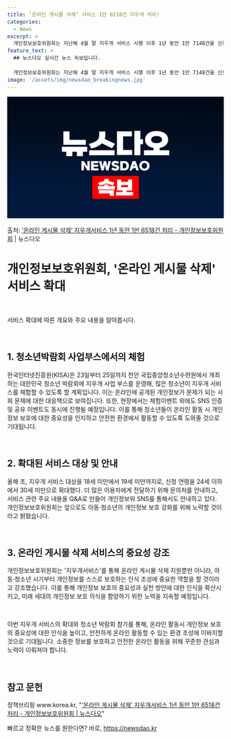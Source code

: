 ```yaml
---
title: ‘온라인 개시물 삭제’ 서비스 1만 6518건 지우개 처리!
categories:
  - News
excerpt: >
  개인정보보호위원회는 지난해 4월 말 지우개 서비스 시행 이후 1년 동안 1만 7148건을 신청받아 1만 65…
feature_text: >
  ## 뉴스다오 실시간 뉴스 속보입니다.

  개인정보보호위원회는 지난해 4월 말 지우개 서비스 시행 이후 1년 동안 1만 7148건을 신청받아 1만 65…
image: '/assets/img/newsdao_breakingnews.jpg'
---
```


![뉴스다오 속보](/assets/img/newsdao_breakingnews.jpg)

<p>출처: <a href="https://newsdao.kr/3874" rel="dofollow">‘온라인 게시물 삭제’ 지우개서비스 1년 동안 1만 6518건 처리 - 개인정보보호위원회</a> | 뉴스다오</p>

<h1>개인정보보호위원회, '온라인 게시물 삭제' 서비스 확대</h1>
<p data-ke-size="size16">&nbsp;</p>
서비스 확대에 따른 개요와 주요 내용을 알아봅시다.
<p data-ke-size="size16">&nbsp;</p>
<h2>1. 청소년박람회 사업부스에서의 체험</h2>
한국인터넷진흥원(KISA)은 23일부터 25일까지 천안 국립중앙청소년수련원에서 개최하는 대한민국 청소년 박람회에 지우개 사업 부스를 운영해, 많은 청소년이 지우개 서비스를 체험할 수 있도록 할 계획입니다. 이는 온라인에 공개된 개인정보가 문제가 되는 사회 문제에 대한 대응책으로 보여집니다. 또한, 현장에서는 체험이벤트 외에도 SNS 인증 및 공유 이벤트도 동시에 진행될 예정입니다. 이를 통해 청소년들이 온라인 활동 시 개인정보 보호에 대한 중요성을 인지하고 안전한 환경에서 활동할 수 있도록 도와줄 것으로 기대됩니다.
<p data-ke-size="size16">&nbsp;</p>
<h2>2. 확대된 서비스 대상 및 안내</h2>
올해 초, 지우개 서비스 대상을 18세 미만에서 19세 미만까지로, 신청 연령을 24세 이하에서 30세 미만으로 확대했다. 더 많은 이용자에게 전달하기 위해 문의처를 안내하고, 서비스 관련 주요 내용을 Q&amp;A로 만들어 개인정보위 SNS를 통해서도 안내하고 있다. 개인정보보호위원회는 앞으로도 아동·청소년의 개인정보 보호 강화를 위해 노력할 것이라고 밝혔습니다.
<p data-ke-size="size16">&nbsp;</p>
<h2>3. 온라인 게시물 삭제 서비스의 중요성 강조</h2>
개인정보보호위원회는 '지우개서비스'를 통해 온라인 게시물 삭제 지원뿐만 아니라, 아동·청소년 시기부터 개인정보를 스스로 보호하는 인식 조성에 중요한 역할을 할 것이라고 강조했습니다. 이를 통해 개인정보 보호의 중요성과 실천 방안에 대한 인식을 확산시키고, 미래 세대의 개인정보 보호 의식을 함양하기 위한 노력을 지속할 예정입니다.
<p data-ke-size="size16">&nbsp;</p>
이번 지우개 서비스의 확대와 청소년 박람회 참가를 통해, 온라인 활동시 개인정보 보호의 중요성에 대한 인식을 높이고, 안전하게 온라인 활동할 수 있는 환경 조성에 이바지할 것으로 기대됩니다. 소중한 정보를 보호하고 안전한 온라인 활동을 위해 꾸준한 관심과 노력이 이뤄져야 합니다.
<p data-ke-size="size16">&nbsp;</p>
<h2>참고 문헌</h2>
정책브리핑 www.korea.kr, "<a href="https://newsdao.kr/3874">‘온라인 게시물 삭제’ 지우개서비스 1년 동안 1만 6518건 처리 - 개인정보보호위원회 | 뉴스다오</a>" 

빠르고 정확한 뉴스를 원한다면? 바로, <a href="https://newsdao.kr" rel="dofollow">https://newsdao.kr</a>


